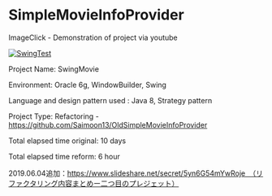 # SimpleMovieInfoProvider

ImageClick - Demonstration of project via youtube

[![SwingTest](http://img.youtube.com/vi/sqHn9i6pRfg/0.jpg)](http://www.youtube.com/watch?v=sqHn9i6pRfg "SwingTest")

Project Name: SwingMovie

Environment: Oracle 6g, WindowBuilder, Swing

Language and design pattern used : Java 8, Strategy pattern

Project Type: Refactoring - https://github.com/Saimoon13/OldSimpleMovieInfoProvider

Total elapsed time original: 10 days

Total elapsed time reform: 6 hour

2019.06.04追加：https://www.slideshare.net/secret/5yn6G54mYwRoje　（リファクタリング内容まとめー二つ目のプレジェット）
